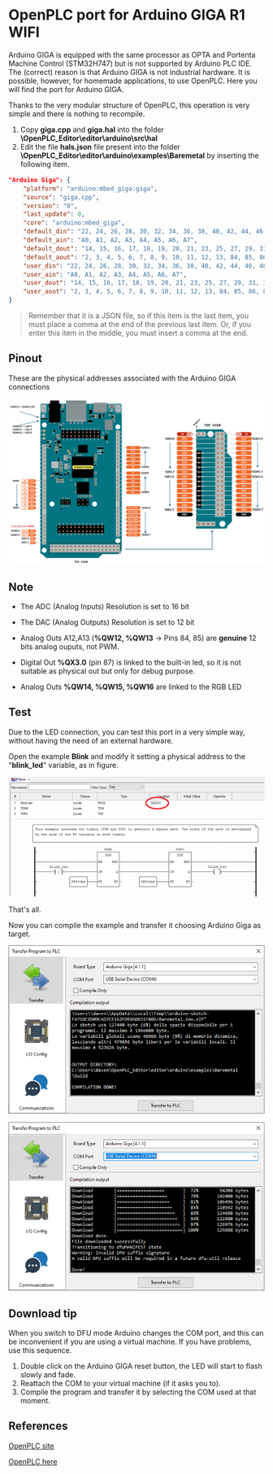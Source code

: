 # OpenPLC port for Arduino GIGA R1 WIFI

Arduino GIGA is equipped with the same processor as OPTA and Portenta Machine Control (STM32H747) but is not supported by Arduino PLC IDE.
The (correct) reason is that Arduino GIGA is not industrial hardware.
It is possible, however, for homemade applications, to use OpenPLC. Here you will find the port for Arduino GIGA.

Thanks to the very modular structure of OpenPLC, this operation is very simple and there is nothing to recompile.
1. Copy **giga.cpp** and **giga.hal** into the folder **\OpenPLC_Editor\editor\arduino\src\hal**
2. Edit the file **hals.json** file present into the folder **\OpenPLC_Editor\editor\arduino\examples\Baremetal** by inserting the following item. 

```json
"Arduino Giga": {
    "platform": "arduino:mbed_giga:giga",
    "source": "giga.cpp",
    "version": "0",
    "last_update": 0,
    "core": "arduino:mbed_giga",
    "default_din": "22, 24, 26, 28, 30, 32, 34, 36, 38, 40, 42, 44, 46, 48, 50, 52, 93, 94, 101, 102",
    "default_ain": "A0, A1, A2, A3, A4, A5, A6, A7",
    "default_dout": "14, 15, 16, 17, 18, 19, 20, 21, 23, 25, 27, 29, 31, 33, 35, 37, 39, 41, 43, 45, 47, 49, 51, 53, 87",
    "default_aout": "2, 3, 4, 5, 6, 7, 8, 9, 10, 11, 12, 13, 84, 85, 86, 87, 88",
    "user_din": "22, 24, 26, 28, 30, 32, 34, 36, 38, 40, 42, 44, 46, 48, 50, 52, 93, 94, 101, 102",
    "user_ain": "A0, A1, A2, A3, A4, A5, A6, A7",
    "user_dout": "14, 15, 16, 17, 18, 19, 20, 21, 23, 25, 27, 29, 31, 33, 35, 37, 39, 41, 43, 45, 47, 49, 51, 53, 87",
    "user_aout": "2, 3, 4, 5, 6, 7, 8, 9, 10, 11, 12, 13, 84, 85, 86, 87, 88"
}
```
> Remember that it is a JSON file, so if this item is the last item, you must place a comma at the end of the previous last item.
Or, if you enter this item in the middle, you must insert a comma at the end. 

## Pinout
These are the physical addresses associated with the Arduino GIGA connections

![](./img/full_pinout.PNG)

## Note
* The ADC (Analog Inputs) Resolution is set to 16 bit

* The DAC (Analog Outputs) Resolution is set to 12 bit

* Analog Outs A12,A13 (**%QW12, %QW13** -> Pins 84, 85) are **genuine** 12 bits analog ouputs, not PWM.

* Digital Out **%QX3.0** (pin 87) is linked to the built-in led, so it is not suitable as physical out but only for debug purpose.

* Analog Outs **%QW14, %QW15, %QW16** are linked to the RGB LED 

## Test

Due to the LED connection, you can test this port in a very simple way, without having the need of an external hardware.

Open the example **Blink** and modify it setting a physical address to the "**blink_led**" variable, as in figure.

![](./img/blink.PNG)

That's all.

Now you can compile the example and transfer it choosing Arduino Giga as target.

![](./img/compile.PNG)

![](./img/download.PNG)

## Download tip

When you switch to DFU mode Arduino changes the COM port, and this can be inconvenient if you are using a virtual machine.
If you have problems, use this sequence.

1. Double click on the Arduino GIGA reset button, the LED will start to flash slowly and fade.
2. Reattach the COM to your virtual machine (if it asks you to).
3. Compile the program and transfer it by selecting the COM used at that moment.

## References

<a href="https://autonomylogic.com/" target="_blank">OpenPLC site</a>

<a href="https://github.com/thiagoralves" target="_blank">OpenPLC here</a>